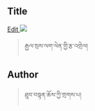 ## Title
[Edit <img src="https://img.icons8.com/color/20/000000/edit-property.png">](http://editor.openpecha.org/P008259)
> རྒྱལ་སྲས་ལག་ལེན་གྱི་རྩ་འགྲེལ།

## Author
> ཐུབ་བསྟན་ཆོས་ཀྱི་གྲགས་པ།

